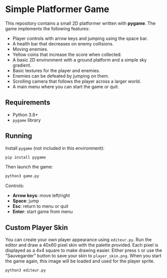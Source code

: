 # Simple Platformer Game

This repository contains a small 2D platformer written with **pygame**. The game implements the following features:

- Player controls with arrow keys and jumping using the space bar.
- A health bar that decreases on enemy collisions.
- Moving enemies.
- Yellow coins that increase the score when collected.
- A basic 2D environment with a ground platform and a simple sky gradient.
- Basic textures for the player and enemies.
- Enemies can be defeated by jumping on them.
- Scrolling camera that follows the player across a larger world.
- A main menu where you can start the game or quit.

## Requirements

- Python 3.8+
- `pygame` library

## Running

Install `pygame` (not included in this environment):

```bash
pip install pygame
```

Then launch the game:

```bash
python3 game.py
```

Controls:

- **Arrow keys**: move left/right
- **Space**: jump
- **Esc**: return to menu or quit
- **Enter**: start game from menu

## Custom Player Skin

You can create your own player appearance using `editeur.py`. Run the editor and
draw a 40x60 pixel skin with the palette provided. Each pixel is displayed as a 4x4 square to make drawing easier. Either press `S` or use the
"Sauvegarder" button to save your skin to `player_skin.png`. When you start the
game again, this image will be loaded and used for the player sprite.

```bash
python3 editeur.py
```
